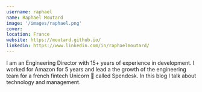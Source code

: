 ```yaml
---
username: raphael
name: Raphael Moutard
image: '/images/raphael.png'
cover:
location: France
website: https://moutard.github.io/
linkedin: https://www.linkedin.com/in/raphaelmoutard/
---
```

I am an Engineering Director with 15+ years of experience in development. I worked for Amazon for 5 years and lead a the growth of the engineering team for a french fintech Unicorn 🦄 called Spendesk. In this blog I talk about technology and management.